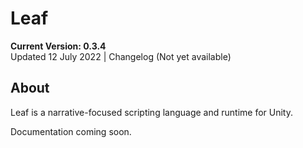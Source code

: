 # Leaf

**Current Version: 0.3.4**  
Updated 12 July 2022 | Changelog (Not yet available)

## About
Leaf is a narrative-focused scripting language and runtime for Unity.

Documentation coming soon.